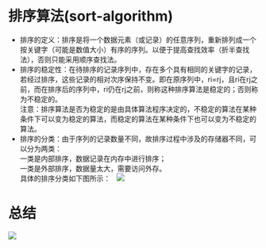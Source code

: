 # 排序算法(sort-algorithm)
* 排序的定义：排序是将一个数据元素（或记录）的任意序列，重新排列成一个按关键字（可能是数值大小）有序的序列。以便于提高查找效率（折半查找法），否则只能采用顺序查找法。  
* 排序的稳定性：在待排序的记录序列中，存在多个具有相同的关键字的记录，若经过排序，这些记录的相对次序保持不变。即在原序列中，ri=rj，且ri在rj之前，而在排序后的序列中，ri仍在rj之前，则称这种排序算法是稳定的；否则称为不稳定的。  
注意：排序算法是否为稳定的是由具体算法程序决定的，不稳定的算法在某种条件下可以变为稳定的算法，而稳定的算法在某种条件下也可以变为不稳定的算法。  
* 排序的分类：由于序列的记录数量不同，故排序过程中涉及的存储器不同，可以分为两类：  
一类是内部排序，数据记录在内存中进行排序；  
一类是外部排序，数据量太大，需要访问外存。  
具体的排序分类如下图所示：  
![](https://timgsa.baidu.com/timg?image&quality=80&size=b9999_10000&sec=1505620358171&di=b61c19de7ab3f822c826b9895184bd7f&imgtype=0&src=http%3A%2F%2Fimages2015.cnblogs.com%2Fblog%2F926487%2F201607%2F926487-20160708104852014-1203539647.png)  

# 总结
![](https://timgsa.baidu.com/timg?image&quality=80&size=b9999_10000&sec=1505620282613&di=2325e5618654ac458e8105f41ca1bc2c&imgtype=0&src=http%3A%2F%2Fimages.cnitblog.com%2Fblog%2F122240%2F201304%2F15152641-a73bd3dafe354cb8ab2108366ba53974.png)   

